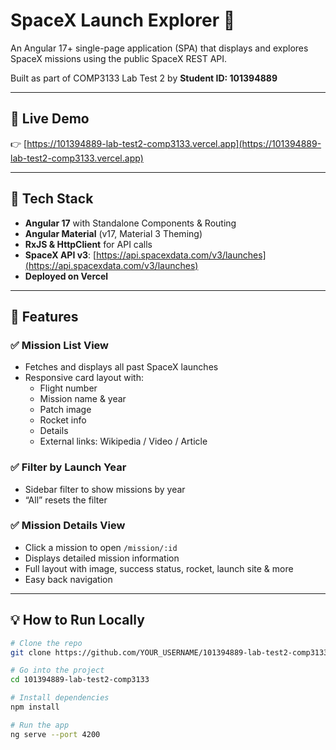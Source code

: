 # SpaceX Launch Explorer 🌌

An Angular 17+ single-page application (SPA) that displays and explores SpaceX missions using the public SpaceX REST API.

Built as part of COMP3133 Lab Test 2 by **Student ID: 101394889**

---

## 🚀 Live Demo

👉 [https://101394889-lab-test2-comp3133.vercel.app](https://101394889-lab-test2-comp3133.vercel.app)

---

## 🔧 Tech Stack

- **Angular 17** with Standalone Components & Routing
- **Angular Material** (v17, Material 3 Theming)
- **RxJS & HttpClient** for API calls
- **SpaceX API v3**: [https://api.spacexdata.com/v3/launches](https://api.spacexdata.com/v3/launches)
- **Deployed on Vercel**

---

## 📁 Features

### ✅ Mission List View
- Fetches and displays all past SpaceX launches
- Responsive card layout with:
  - Flight number
  - Mission name & year
  - Patch image
  - Rocket info
  - Details
  - External links: Wikipedia / Video / Article

### ✅ Filter by Launch Year
- Sidebar filter to show missions by year
- “All” resets the filter

### ✅ Mission Details View
- Click a mission to open `/mission/:id`
- Displays detailed mission information
- Full layout with image, success status, rocket, launch site & more
- Easy back navigation

---

## 💡 How to Run Locally

```bash
# Clone the repo
git clone https://github.com/YOUR_USERNAME/101394889-lab-test2-comp3133.git

# Go into the project
cd 101394889-lab-test2-comp3133

# Install dependencies
npm install

# Run the app
ng serve --port 4200

